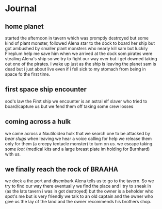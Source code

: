 # Journal

## home planet

started the afternoon in tavern which was promptly destroyed but some kind of plant monster, followed Alena star to the dock to board her ship but got ambushed by smaller plant monsters who nearly kill sam but luckily Fireplum help me save him when we arrived at the dock som pirates were stealing Alena's ship so we try to fight our way over but i get downed taking out one of the pirates. i wake up just as the ship is leaving the planet sam is dead but i just about live even if i fell sick to my stomach from being in space fo the first time.

## first space ship encounter

sod's law the First ship we encounter is an astral elf slaver who tried to board/capture us but we fend them off taking some crew losses

## coming across a hulk

we came across a Nautiloidea hulk that we search one to be attacked by *bear slugs* when leaving we hear a voice calling for help we release them only for them (a creepy tentacle monster) to turn on us. we escape taking some *loot* (medical kits and a large breast plate im holding for Burnhard) with us.

## we finally reach the rock of BRAAHA

we dock a the port and disembark Alena tells us to go to the tavern. So we try to find our way there eventually we find the place and i try to sneak in (as the lats tavern i was in got destroyed) but the owner is a beholder who spot's me but is very friendly we talk to an old captain and the owner who give us the lay of the land and the owner recommends his brothers shop.